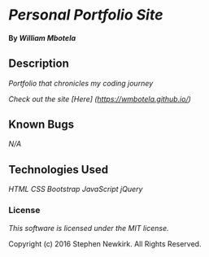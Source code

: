 # _Personal Portfolio Site_

#### By _**William Mbotela**_

## Description

_Portfolio that chronicles my coding journey_

_Check out the site [Here] (https://wmbotela.github.io/)_


## Known Bugs

_N/A_

## Technologies Used

_HTML_
_CSS_
_Bootstrap_
_JavaScript_
_jQuery_

### License

_This software is licensed under the MIT license._

Copyright (c) 2016 Stephen Newkirk. All Rights Reserved.

